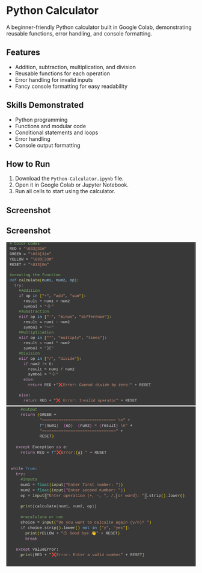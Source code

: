 # Python Calculator

A beginner-friendly Python calculator built in Google Colab, demonstrating reusable functions, error handling, and console formatting.

## Features
- Addition, subtraction, multiplication, and division
- Reusable functions for each operation
- Error handling for invalid inputs
- Fancy console formatting for easy readability

## Skills Demonstrated
- Python programming
- Functions and modular code
- Conditional statements and loops
- Error handling
- Console output formatting

## How to Run
1. Download the `Python-Calculator.ipynb` file.
2. Open it in Google Colab or Jupyter Notebook.
3. Run all cells to start using the calculator.

## Screenshot
## Screenshot
![Python Calculator Part 1](calculator_part1.png)
![Python Calculator Part 2](calculator_part2.png)

